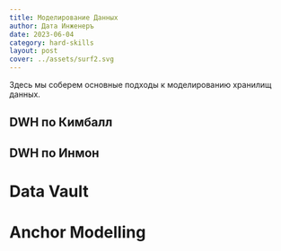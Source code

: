 ```yaml
---
title: Моделирование Данных
author: Дата Инженеръ
date: 2023-06-04
category: hard-skills
layout: post
cover: ../assets/surf2.svg
---
```


Здесь мы соберем основные подходы к моделированию хранилищ данных.

## DWH по Кимбалл 

## DWH по Инмон

# Data Vault 

# Anchor Modelling